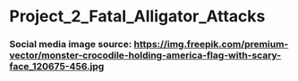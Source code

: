 # Project_2_Fatal_Alligator_Attacks

### Social media image source: https://img.freepik.com/premium-vector/monster-crocodile-holding-america-flag-with-scary-face_120675-456.jpg
